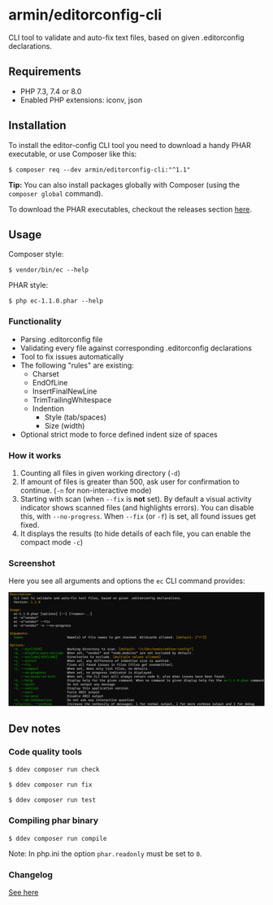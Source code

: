 # armin/editorconfig-cli

CLI tool to validate and auto-fix text files, based on given .editorconfig declarations.


## Requirements

- PHP 7.3, 7.4 or 8.0
- Enabled PHP extensions: iconv, json


## Installation

To install the editor-config CLI tool you need to download a handy PHAR executable,
or use Composer like this:

```
$ composer req --dev armin/editorconfig-cli:"^1.1"
```

**Tip:** You can also install packages globally with Composer (using the ``composer global`` command).

To download the PHAR executables, checkout the releases section [here](https://github.com/a-r-m-i-n/editorconfig-cli/releases).


## Usage

Composer style:
```
$ vendor/bin/ec --help
```

PHAR style:
```
$ php ec-1.1.0.phar --help
```


### Functionality

- Parsing .editorconfig file
- Validating every file against corresponding .editorconfig declarations
- Tool to fix issues automatically
- The following "rules" are existing:
    - Charset
    - EndOfLine
    - InsertFinalNewLine
    - TrimTrailingWhitespace
    - Indention
        - Style (tab/spaces)
        - Size (width)
- Optional strict mode to force defined indent size of spaces


### How it works

1. Counting all files in given working directory (``-d``)
2. If amount of files is greater than 500, ask user for confirmation to continue. (``-n`` for non-interactive mode)
3. Starting with scan (when ``--fix`` is **not** set). By default a visual activity indicator shows scanned files (and highlights errors). You can disable this, with ``--no-progress``.
   When ``--fix`` (or ``-f``) is set, all found issues get fixed.
4. It displays the results (to hide details of each file, you can enable the compact mode ``-c``)


### Screenshot

Here you see all arguments and options the ``ec`` CLI command provides:

![Screenshot](docs/images/ec.png)


## Dev notes

### Code quality tools

```
$ ddev composer run check
```
```
$ ddev composer run fix
```
```
$ ddev composer run test
```

### Compiling phar binary

```
$ ddev composer run compile
```

Note: In php.ini the option ``phar.readonly`` must be set to ``0``.


### Changelog

[See here](docs/Versions.md)
